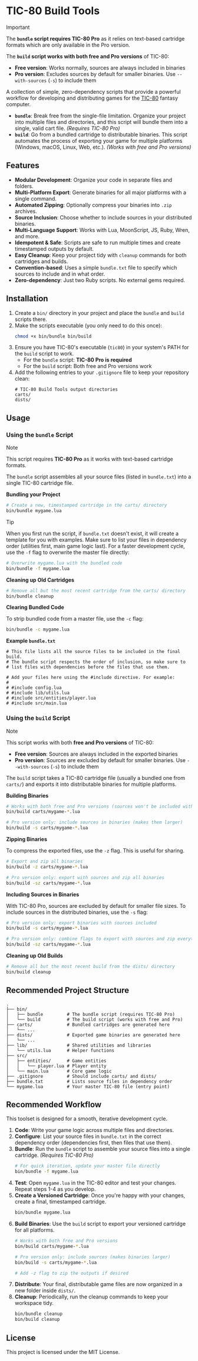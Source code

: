 # TIC-80 Build Tools

> [!IMPORTANT]
> The **`bundle` script requires TIC-80 Pro** as it relies on text-based cartridge formats which are only available in the Pro version.
>
> The **`build` script works with both free and Pro versions** of TIC-80:
> - **Free version**: Works normally, sources are always included in binaries
> - **Pro version**: Excludes sources by default for smaller binaries. Use `--with-sources` (`-s`) to include them

A collection of simple, zero-dependency scripts that provide a powerful workflow for developing and distributing games for the [TIC-80](https://tic80.com/) fantasy computer.

-   **`bundle`**: Break free from the single-file limitation. Organize your project into multiple files and directories, and this script will bundle them into a single, valid cart file. *(Requires TIC-80 Pro)*
-   **`build`**: Go from a bundled cartridge to distributable binaries. This script automates the process of exporting your game for multiple platforms (Windows, macOS, Linux, Web, etc.). *(Works with free and Pro versions)*

## Features

-   **Modular Development**: Organize your code in separate files and folders.
-   **Multi-Platform Export**: Generate binaries for all major platforms with a single command.
-   **Automated Zipping**: Optionally compress your binaries into `.zip` archives.
-   **Source Inclusion**: Choose whether to include sources in your distributed binaries.
-   **Multi-Language Support**: Works with Lua, MoonScript, JS, Ruby, Wren, and more.
-   **Idempotent & Safe**: Scripts are safe to run multiple times and create timestamped outputs by default.
-   **Easy Cleanup**: Keep your project tidy with `cleanup` commands for both cartridges and builds.
-   **Convention-based**: Uses a simple `bundle.txt` file to specify which sources to include and in what order.
-   **Zero-dependency**: Just two Ruby scripts. No external gems required.

## Installation

1.  Create a `bin/` directory in your project and place the `bundle` and `build` scripts there.
2.  Make the scripts executable (you only need to do this once):
    ```sh
    chmod +x bin/bundle bin/build
    ```
3.  Ensure you have TIC-80's executable (`tic80`) in your system's PATH for the `build` script to work.
    - For the `bundle` script: **TIC-80 Pro is required**
    - For the `build` script: Both free and Pro versions work
4.  Add the following entries to your `.gitignore` file to keep your repository clean:
    ```gitignore
    # TIC-80 Build Tools output directories
    carts/
    dists/
    ```

## Usage

### Using the `bundle` Script

> [!NOTE]
> This script requires **TIC-80 Pro** as it works with text-based cartridge formats.

The `bundle` script assembles all your source files (listed in `bundle.txt`) into a single TIC-80 cartridge file.

**Bundling your Project**
```sh
# Create a new, timestamped cartridge in the carts/ directory
bin/bundle mygame.lua
```

> [!TIP]
> When you first run the script, if `bundle.txt` doesn't exist, it will create a template for you with examples. Make sure to list your files in dependency order (utilities first, main game logic last).
For a faster development cycle, use the `-f` flag to overwrite the master file directly:
```sh
# Overwrite mygame.lua with the bundled code
bin/bundle -f mygame.lua
```

**Cleaning up Old Cartridges**
```sh
# Remove all but the most recent cartridge from the carts/ directory
bin/bundle cleanup
```

**Clearing Bundled Code**

To strip bundled code from a master file, use the `-c` flag:
```sh
bin/bundle -c mygame.lua
```

**Example `bundle.txt`**

```
# This file lists all the source files to be included in the final build.
# The bundle script respects the order of inclusion, so make sure to
# list files with dependencies before the files that use them.

# Add your files here using the #include directive. For example:
#
# #include config.lua
# #include lib/utils.lua
# #include src/entities/player.lua
# #include src/main.lua
```

### Using the `build` Script

> [!NOTE]
> This script works with both **free and Pro versions** of TIC-80:
> - **Free version**: Sources are always included in the exported binaries
> - **Pro version**: Sources are excluded by default for smaller binaries. Use `--with-sources` (`-s`) to include them

The `build` script takes a TIC-80 cartridge file (usually a bundled one from `carts/`) and exports it into distributable binaries for multiple platforms.

**Building Binaries**
```sh
# Works with both free and Pro versions (sources won't be included with Pro version)
bin/build carts/mygame-*.lua

# Pro version only: include sources in binaries (makes them larger)
bin/build -s carts/mygame-*.lua
```

**Zipping Binaries**

To compress the exported files, use the `-z` flag. This is useful for sharing.
```sh
# Export and zip all binaries
bin/build -z carts/mygame-*.lua

# Pro version only: export with sources and zip all binaries
bin/build -sz carts/mygame-*.lua
```

**Including Sources in Binaries**

With TIC-80 Pro, sources are excluded by default for smaller file sizes. To include sources in the distributed binaries, use the `-s` flag:
```sh
# Pro version only: export binaries with sources included
bin/build -s carts/mygame-*.lua

# Pro version only: combine flags to export with sources and zip everything
bin/build -sz carts/mygame-*.lua
```

**Cleaning up Old Builds**
```sh
# Remove all but the most recent build from the dists/ directory
bin/build cleanup
```

## Recommended Project Structure

```
.
├── bin/
│   ├── bundle         # The bundle script (requires TIC-80 Pro)
│   └── build          # The build script (works with free and Pro)
├── carts/             # Bundled cartridges are generated here
│   └── ...
├── dists/             # Exported game binaries are generated here
│   └── ...
├── lib/               # Shared utilities and libraries
│   └── utils.lua      # Helper functions
├── src/
│   ├── entities/      # Game entities
│   │   └── player.lua # Player entity
│   └── main.lua       # Core game logic
├── .gitignore         # Should include carts/ and dists/
├── bundle.txt         # Lists source files in dependency order
└── mygame.lua         # Your master TIC-80 file (entry point)
```

## Recommended Workflow

This toolset is designed for a smooth, iterative development cycle.

1.  **Code**: Write your game logic across multiple files and directories.
2.  **Configure**: List your source files in `bundle.txt` in the correct dependency order (dependencies first, then files that use them).
3.  **Bundle**: Run the `bundle` script to assemble your source files into a single cartridge. *(Requires TIC-80 Pro)*
    ```sh
    # For quick iteration, update your master file directly
    bin/bundle -f mygame.lua
    ```
4.  **Test**: Open `mygame.lua` in the TIC-80 editor and test your changes. Repeat steps 1-4 as you develop.
5.  **Create a Versioned Cartridge**: Once you're happy with your changes, create a final, timestamped cartridge.
    ```sh
    bin/bundle mygame.lua
    ```
6.  **Build Binaries**: Use the `build` script to export your versioned cartridge for all platforms.
    ```sh
    # Works with both free and Pro versions
    bin/build carts/mygame-*.lua

    # Pro version only: include sources (makes binaries larger)
    bin/build -s carts/mygame-*.lua

    # Add -z flag to zip the outputs if desired
    ```
7.  **Distribute**: Your final, distributable game files are now organized in a new folder inside `dists/`.
8.  **Cleanup**: Periodically, run the cleanup commands to keep your workspace tidy.
    ```sh
    bin/bundle cleanup
    bin/build cleanup
    ```

## License

This project is licensed under the MIT License.
